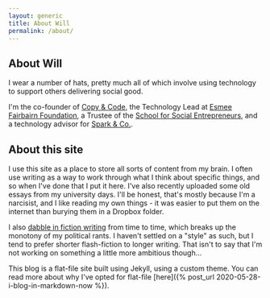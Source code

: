 ```yaml
---
layout: generic
title: About Will
permalink: /about/
---
```


## About Will
I wear a number of hats, pretty much all of which involve using technology to support others delivering social good. 

I'm the co-founder of [Copy & Code](https://copyandcode.co.uk), the Technology Lead at [Esmee Fairbairn Foundation](https://esmeefairbairn.org.uk), a Trustee of the [School for Social Entrepreneurs](https://the-sse.org.uk), and a technology advisor for [Spark & Co.](https://sparkandco.co.uk).

## About this site
I use this site as a place to store all sorts of content from my brain. I often use writing as a way to work through what I think about specific things, and so when I've done that I put it here. I've also recently uploaded some old essays from my university days. I'll be honest, that's mostly because I'm a narcisist, and I like reading my own things - it was easier to put them on the internet than burying them in a Dropbox folder.

I also [dabble in fiction writing](/fiction/) from time to time, which breaks up the monotony of my political rants. I haven't settled on a "style" as such, but I tend to prefer shorter flash-fiction to longer writing. That isn't to say that I'm not working on something a little more ambitious though...

This blog is a flat-file site built using Jekyll, using a custom theme. You can read more about why I've opted for flat-file [here]({% post_url 2020-05-28-i-blog-in-markdown-now %}).
